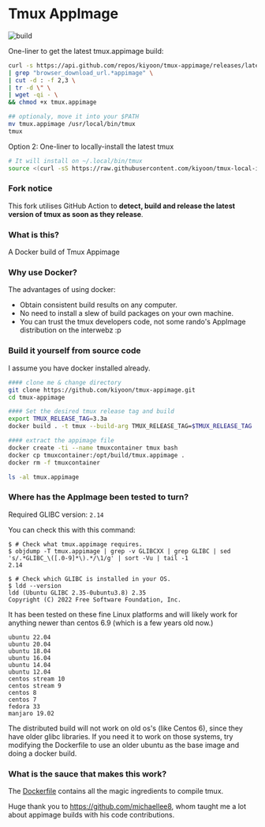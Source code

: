 # Tmux AppImage
![build](https://github.com/kiyoon/tmux-appimage/actions/workflows/check_tmux_version.yml/badge.svg)

One-liner to get the latest tmux.appimage build:
```bash
curl -s https://api.github.com/repos/kiyoon/tmux-appimage/releases/latest \
| grep "browser_download_url.*appimage" \
| cut -d : -f 2,3 \
| tr -d \" \
| wget -qi - \
&& chmod +x tmux.appimage

## optionaly, move it into your $PATH
mv tmux.appimage /usr/local/bin/tmux
tmux
```

Option 2: One-liner to locally-install the latest tmux  


```bash
# It will install on ~/.local/bin/tmux
source <(curl -sS https://raw.githubusercontent.com/kiyoon/tmux-local-install/master/install.sh)
```

### Fork notice
This fork utilises GitHub Action to **detect, build and release the latest version of tmux as soon as they release**.

### What is this?
A Docker build of Tmux Appimage

### Why use Docker?
The advantages of using docker:
- Obtain consistent build results on any computer.
- No need to install a slew of build packages on your own machine.
- You can trust the tmux developers code, not some rando's AppImage distribution on the interwebz :p

### Build it yourself from source code
I assume you have docker installed already.
```bash
#### clone me & change directory
git clone https://github.com/kiyoon/tmux-appimage.git
cd tmux-appimage

#### Set the desired tmux release tag and build
export TMUX_RELEASE_TAG=3.3a
docker build . -t tmux --build-arg TMUX_RELEASE_TAG=$TMUX_RELEASE_TAG 

#### extract the appimage file
docker create -ti --name tmuxcontainer tmux bash
docker cp tmuxcontainer:/opt/build/tmux.appimage .
docker rm -f tmuxcontainer

ls -al tmux.appimage
```

### Where has the AppImage been tested to turn?

Required GLIBC version: `2.14`

You can check this with this command:

```console
$ # Check what tmux.appimage requires.
$ objdump -T tmux.appimage | grep -v GLIBCXX | grep GLIBC | sed 's/.*GLIBC_\([.0-9]*\).*/\1/g' | sort -Vu | tail -1
2.14

$ # Check which GLIBC is installed in your OS.
$ ldd --version
ldd (Ubuntu GLIBC 2.35-0ubuntu3.8) 2.35
Copyright (C) 2022 Free Software Foundation, Inc.
```

It has been tested on these fine Linux platforms and will likely work for anything newer than centos 6.9 (which is a few years old now.)

```
ubuntu 22.04
ubuntu 20.04
ubuntu 18.04
ubuntu 16.04
ubuntu 14.04
ubuntu 12.04
centos stream 10
centos stream 9
centos 8
centos 7
fedora 33
manjaro 19.02
```
The distributed build will not work on old os's (like Centos 6), since they have older glibc libraries.
If you need it to work on those systems, try modifying the Dockerfile to use an older ubuntu as the base image and doing a docker build.

### What is the sauce that makes this work?
The [Dockerfile](Dockerfile) contains all the magic ingredients to compile tmux.

Huge thank you to https://github.com/michaellee8, whom taught me a lot about appimage builds with his code contributions.
